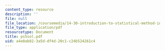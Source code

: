 ```yaml
---
content_type: resource
description: ''
file: null
file_location: /coursemedia/14-30-introduction-to-statistical-method-in-economics-spring-2006/a4e0ab823a5ddf4d20c1c24b524261c4_ps5sol.pdf
file_type: application/pdf
resourcetype: Document
title: ps5sol.pdf
uid: a4e0ab82-3a5d-df4d-20c1-c24b524261c4
---
```

